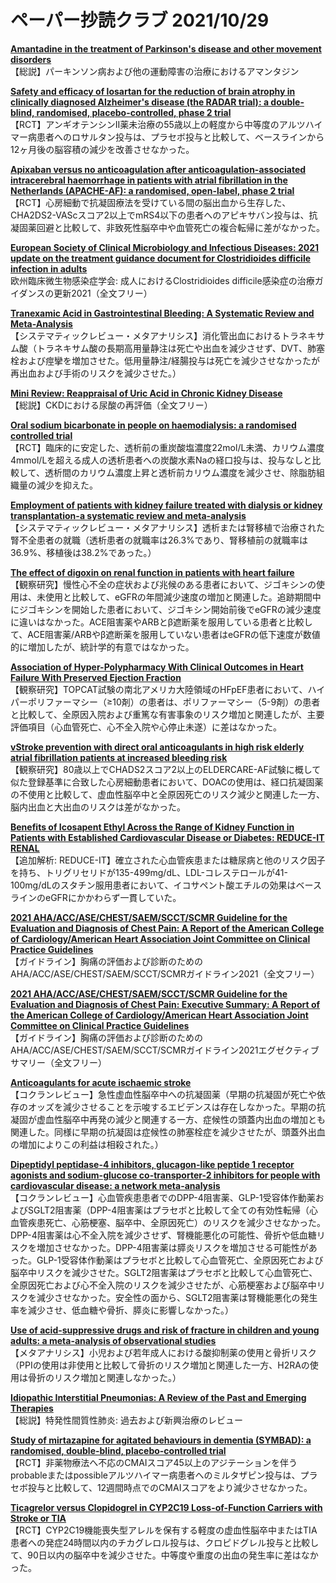 # ペーパー抄読クラブ 2021/10/29

[**Amantadine in the treatment of Parkinson's disease and other movement disorders**](https://pubmed.ncbi.nlm.nih.gov/34678171/)  
【総説】パーキンソン病および他の運動障害の治療におけるアマンタジン

[**Safety and efficacy of losartan for the reduction of brain atrophy in clinically diagnosed Alzheimer's disease (the RADAR trial): a double-blind, randomised, placebo-controlled, phase 2 trial**](https://pubmed.ncbi.nlm.nih.gov/34687634/)  
【RCT】アンギオテンシンII薬未治療の55歳以上の軽度から中等度のアルツハイマー病患者へのロサルタン投与は、プラセボ投与と比較して、ベースラインから12ヶ月後の脳容積の減少を改善させなかった。

[**Apixaban versus no anticoagulation after anticoagulation-associated intracerebral haemorrhage in patients with atrial fibrillation in the Netherlands (APACHE-AF): a randomised, open-label, phase 2 trial**](https://pubmed.ncbi.nlm.nih.gov/34687635/)  
【RCT】心房細動で抗凝固療法を受けている間の脳出血から生存した、CHA2DS2-VAScスコア2以上でmRS4以下の患者へのアピキサバン投与は、抗凝固薬回避と比較して、非致死性脳卒中や血管死亡の複合転帰に差がなかった。

[**European Society of Clinical Microbiology and Infectious Diseases: 2021 update on the treatment guidance document for Clostridioides difficile infection in adults**](https://pubmed.ncbi.nlm.nih.gov/34678515/)  
欧州臨床微生物感染症学会: 成人におけるClostridioides difficile感染症の治療ガイダンスの更新2021（全文フリー）

[**Tranexamic Acid in Gastrointestinal Bleeding: A Systematic Review and Meta-Analysis**](https://pubmed.ncbi.nlm.nih.gov/34709209/)  
【システマティックレビュー・メタアナリシス】消化管出血におけるトラネキサム酸（トラネキサム酸の長期高用量静注は死亡や出血を減少させず、DVT、肺塞栓および痙攣を増加させた。低用量静注/経腸投与は死亡を減少させなかったが再出血および手術のリスクを減少させた。）

[**Mini Review: Reappraisal of Uric Acid in Chronic Kidney Disease**](https://pubmed.ncbi.nlm.nih.gov/34673651/)  
【総説】CKDにおける尿酸の再評価（全文フリー）

[**Oral sodium bicarbonate in people on haemodialysis: a randomised controlled trial**](https://pubmed.ncbi.nlm.nih.gov/34674667/)  
【RCT】臨床的に安定した、透析前の重炭酸塩濃度22mol/L未満、カリウム濃度4mmol/Lを超える成人の透析患者への炭酸水素Naの経口投与は、投与なしと比較して、透析間のカリウム濃度上昇と透析前カリウム濃度を減少させ、除脂肪組織量の減少を抑えた。

[**Employment of patients with kidney failure treated with dialysis or kidney transplantation-a systematic review and meta-analysis**](https://pubmed.ncbi.nlm.nih.gov/34686138/)  
【システマティックレビュー・メタアナリシス】透析または腎移植で治療された腎不全患者の就職（透析患者の就職率は26.3%であり、腎移植前の就職率は36.9%、移植後は38.2%であった。）

[**The effect of digoxin on renal function in patients with heart failure**](https://pubmed.ncbi.nlm.nih.gov/34702219/)  
【観察研究】慢性心不全の症状および兆候のある患者において、ジゴキシンの使用は、未使用と比較して、eGFRの年間減少速度の増加と関連した。追跡期間中にジゴキシンを開始した患者において、ジゴキシン開始前後でeGFRの減少速度に違いはなかった。ACE阻害薬やARBとβ遮断薬を服用している患者と比較して、ACE阻害薬/ARBやβ遮断薬を服用していない患者はeGFRの低下速度が数値的に増加したが、統計学的有意ではなかった。

[**Association of Hyper-Polypharmacy With Clinical Outcomes in Heart Failure With Preserved Ejection Fraction**](https://pubmed.ncbi.nlm.nih.gov/34674539/)  
【観察研究】TOPCAT試験の南北アメリカ大陸領域のHFpEF患者において、ハイパーポリファーマシー（≥10剤）の患者は、ポリファーマシー（5-9剤）の患者と比較して、全原因入院および重篤な有害事象のリスク増加と関連したが、主要評価項目（心血管死亡、心不全入院や心停止未遂）に差はなかった。

[**vStroke prevention with direct oral anticoagulants in high risk elderly atrial fibrillation patients at increased bleeding risk**](https://pubmed.ncbi.nlm.nih.gov/34694379/)  
【観察研究】80歳以上でCHADS2スコア2以上のELDERCARE-AF試験に概して似た登録基準に合致した心房細動患者において、DOACの使用は、経口抗凝固薬の不使用と比較して、虚血性脳卒中と全原因死亡のリスク減少と関連した一方、脳内出血と大出血のリスクは差がなかった。

[**Benefits of Icosapent Ethyl Across the Range of Kidney Function in Patients with Established Cardiovascular Disease or Diabetes: REDUCE-IT RENAL**](https://pubmed.ncbi.nlm.nih.gov/34706555/)  
【追加解析: REDUCE-IT】確立された心血管疾患または糖尿病と他のリスク因子を持ち、トリグリセリドが135-499mg/dL、LDL-コレステロールが41-100mg/dLのスタチン服用患者において、イコサペント酸エチルの効果はベースラインのeGFRにかかわらず一貫していた。

[**2021 AHA/ACC/ASE/CHEST/SAEM/SCCT/SCMR Guideline for the Evaluation and Diagnosis of Chest Pain: A Report of the American College of Cardiology/American Heart Association Joint Committee on Clinical Practice Guidelines**](https://pubmed.ncbi.nlm.nih.gov/34709879/)  
【ガイドライン】胸痛の評価および診断のためのAHA/ACC/ASE/CHEST/SAEM/SCCT/SCMRガイドライン2021（全文フリー）

[**2021 AHA/ACC/ASE/CHEST/SAEM/SCCT/SCMR Guideline for the Evaluation and Diagnosis of Chest Pain: Executive Summary: A Report of the American College of Cardiology/American Heart Association Joint Committee on Clinical Practice Guidelines**](https://pubmed.ncbi.nlm.nih.gov/34709928/)  
【ガイドライン】胸痛の評価および診断のためのAHA/ACC/ASE/CHEST/SAEM/SCCT/SCMRガイドライン2021エグゼクティブサマリー（全文フリー）

[**Anticoagulants for acute ischaemic stroke**](https://pubmed.ncbi.nlm.nih.gov/34676532/)  
【コクランレビュー】急性虚血性脳卒中への抗凝固薬（早期の抗凝固が死亡や依存のオッズを減少させることを示唆するエビデンスは存在しなかった。早期の抗凝固が虚血性脳卒中再発の減少と関連する一方、症候性の頭蓋内出血の増加とも関連した。同様に早期の抗凝固は症候性の肺塞栓症を減少させたが、頭蓋外出血の増加によりこの利益は相殺された。）

[**Dipeptidyl peptidase-4 inhibitors, glucagon-like peptide 1 receptor agonists and sodium-glucose co-transporter-2 inhibitors for people with cardiovascular disease: a network meta-analysis**](https://pubmed.ncbi.nlm.nih.gov/34693515/)  
【コクランレビュー】心血管疾患患者でのDPP-4阻害薬、GLP-1受容体作動薬およびSGLT2阻害薬（DPP-4阻害薬はプラセボと比較して全ての有効性転帰（心血管疾患死亡、心筋梗塞、脳卒中、全原因死亡）のリスクを減少させなかった。DPP-4阻害薬は心不全入院を減少させず、腎機能悪化の可能性、骨折や低血糖リスクを増加させなかった。DPP-4阻害薬は膵炎リスクを増加させる可能性があった。GLP-1受容体作動薬はプラセボと比較して心血管死亡、全原因死亡および脳卒中リスクを減少させた。SGLT2阻害薬はプラセボと比較して心血管死亡、全原因死亡および心不全入院のリスクを減少させたが、心筋梗塞および脳卒中リスクを減少させなかった。安全性の面から、SGLT2阻害薬は腎機能悪化の発生率を減少させ、低血糖や骨折、膵炎に影響しなかった。）

[**Use of acid-suppressive drugs and risk of fracture in children and young adults: a meta-analysis of observational studies**](https://pubmed.ncbi.nlm.nih.gov/34705066/)  
【メタアナリシス】小児および若年成人における酸抑制薬の使用と骨折リスク（PPIの使用は非使用と比較して骨折のリスク増加と関連した一方、H2RAの使用は骨折のリスク増加と関連しなかった。）

[**Idiopathic Interstitial Pneumonias: A Review of the Past and Emerging Therapies**](https://pubmed.ncbi.nlm.nih.gov/34708667/)  
【総説】特発性間質性肺炎: 過去および新興治療のレビュー

[**Study of mirtazapine for agitated behaviours in dementia (SYMBAD): a randomised, double-blind, placebo-controlled trial**](https://pubmed.ncbi.nlm.nih.gov/34688369/)  
【RCT】非薬物療法へ不応のCMAIスコア45以上のアジテーションを伴うprobableまたはpossibleアルツハイマー病患者へのミルタザピン投与は、プラセボ投与と比較して、12週間時点でのCMAIスコアをより減少させなかった。

[**Ticagrelor versus Clopidogrel in CYP2C19 Loss-of-Function Carriers with Stroke or TIA**](https://pubmed.ncbi.nlm.nih.gov/34708996/)  
【RCT】CYP2C19機能喪失型アレルを保有する軽度の虚血性脳卒中またはTIA患者への発症24時間以内のチカグレロル投与は、クロピドグレル投与と比較して、90日以内の脳卒中を減少させた。中等度や重度の出血の発生率に差はなかった。